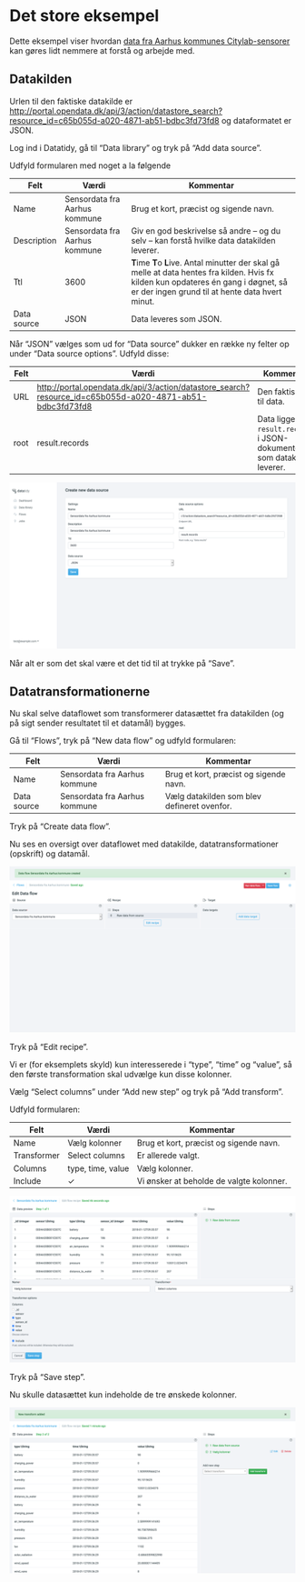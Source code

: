 # Det store eksempel

Dette eksempel viser hvordan [data fra Aarhus kommunes
Citylab-sensorer](https://portal.opendata.dk/dataset/sensordata/resource/c65b055d-a020-4871-ab51-bdbc3fd73fd8)
kan gøres lidt nemmere at forstå og arbejde med.

## Datakilden

Urlen til den faktiske datakilde er
http://portal.opendata.dk/api/3/action/datastore_search?resource_id=c65b055d-a020-4871-ab51-bdbc3fd73fd8
og dataformatet er JSON.

Log ind i Datatidy, gå til “Data library” og tryk på “Add data source”.

Udfyld formularen med noget a la følgende

| Felt        | Værdi                         | Kommentar                                                                                                                                                                                 |
|-------------|-------------------------------|-------------------------------------------------------------------------------------------------------------------------------------------------------------------------------------------|
| Name        | Sensordata fra Aarhus kommune | Brug et kort, præcist og sigende navn.                                                                                                                                                    |
| Description | Sensordata fra Aarhus kommune | Giv en god beskrivelse så andre – og du selv – kan forstå hvilke data datakilden leverer.                                                                                                 |
| Ttl         | 3600                          | **T**ime **T**o **L**ive. Antal minutter der skal gå melle at data hentes fra kilden. Hvis fx kilden kun opdateres én gang i døgnet, så er der ingen grund til at hente data hvert minut. |
| Data source | JSON                          | Data leveres som JSON.                                                                                                                                                                    |

Når “JSON” vælges som ud for “Data source” dukker en række ny felter op under “Data source options”. Udfyld disse:

| Felt | Værdi                                                                                                    | Kommentar                                                                  |
|------|----------------------------------------------------------------------------------------------------------|----------------------------------------------------------------------------|
| URL  | http://portal.opendata.dk/api/3/action/datastore_search?resource_id=c65b055d-a020-4871-ab51-bdbc3fd73fd8 | Den faktisk url til data.                                                  |
| root | result.records                                                                                           | Data ligger i ``result.records`` i JSON-dokumentet som datakilden leverer. |

![Create data source][create_data_source_002]

Når alt er som det skal være et det tid til at trykke på “Save”.

## Datatransformationerne

Nu skal selve dataflowet som transformerer datasættet fra datakilden (og på sigt
sender resultatet til et datamål) bygges.

Gå til “Flows”, tryk på “New data flow” og udfyld formularen:

| Felt        | Værdi                         | Kommentar                                   |
|-------------|-------------------------------|---------------------------------------------|
| Name        | Sensordata fra Aarhus kommune | Brug et kort, præcist og sigende navn.      |
| Data source | Sensordata fra Aarhus kommune | Vælg datakilden som blev defineret ovenfor. |

Tryk på “Create data flow”.

Nu ses en oversigt over dataflowet med datakilde, datatransformationer (opskrift) og datamål.

![Edit data flow][edit_data_flow]

Tryk på “Edit recipe”.

Vi er (for eksemplets skyld) kun interesserede i “type”, “time” og “value”, så den første transformation skal udvælge kun disse kolonner.

Vælg “Select columns” under “Add new step” og tryk på “Add transform”.

Udfyld formularen:

| Felt        | Værdi             | Kommentar                                |
|-------------|-------------------|------------------------------------------|
| Name        | Vælg kolonner     | Brug et kort, præcist og sigende navn.   |
| Transformer | Select columns    | Er allerede valgt.                       |
| Columns     | type, time, value | Vælg kolonner.                           |
| Include     | ✓                 | Vi ønsker at beholde de valgte kolonner. |

![Select columns][select_columns_flow]

Tryk på “Save step”.

Nu skulle datasættet kun indeholde de tre ønskede kolonner.

![Select columns][data_flow_step_1]


[create_data_source_000]: TUTORIAL/Screenshot_2019-12-16%20New%20data%20source%20Datatidy.png
[create_data_source_001]: TUTORIAL/Screenshot_2019-12-16%20New%20data%20source%20Datatidy(1).png
[create_data_source_002]: TUTORIAL/Screenshot_2019-12-16%20New%20data%20source%20Datatidy(2).png
[edit_data_flow]: TUTORIAL/Screenshot_2019-12-16%20Edit%20Data%20flow%20Datatidy.png
[select_columns_flow]: TUTORIAL/Screenshot_2019-12-16%20Add%20transform%20Datatidy(1).png
[data_flow_step_1]: TUTORIAL/Screenshot_2019-12-16%20Data%20flow%20recipe%20step%20Datatidy(2).png


[image]: TUTORIAL/Screenshot_2019-12-16%20Add%20transform%20Datatidy(2).png



[image]: TUTORIAL/Screenshot_2019-12-16%20Add%20transform%20Datatidy.png
[image]: TUTORIAL/Screenshot_2019-12-16%20Create%20new%20flow%20Datatidy(1).png
[image]: TUTORIAL/Screenshot_2019-12-16%20Create%20new%20flow%20Datatidy.png
[image]: TUTORIAL/Screenshot_2019-12-16%20Data%20flow%20recipe%20step%20Datatidy(1).png
[image]: TUTORIAL/Screenshot_2019-12-16%20Data%20flow%20recipe%20step%20Datatidy(2).png
[image]: TUTORIAL/Screenshot_2019-12-16%20Data%20flow%20recipe%20step%20Datatidy(3).png
[image]: TUTORIAL/Screenshot_2019-12-16%20Data%20flow%20recipe%20step%20Datatidy(4).png
[image]: TUTORIAL/Screenshot_2019-12-16%20Data%20flow%20recipe%20step%20Datatidy(5).png
[image]: TUTORIAL/Screenshot_2019-12-16%20Data%20flow%20recipe%20step%20Datatidy.png
[image]: TUTORIAL/Screenshot_2019-12-16%20Edit%20Data%20flow%20Datatidy.png
[image]: TUTORIAL/Screenshot_2019-12-16%20New%20data%20source%20Datatidy(1).png
[image]: TUTORIAL/Screenshot_2019-12-16%20New%20data%20source%20Datatidy(2).png
[image]: TUTORIAL/Screenshot_2019-12-16%20New%20data%20source%20Datatidy.png
